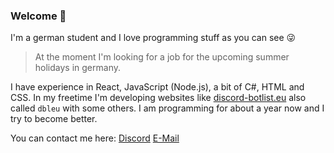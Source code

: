 ### Welcome 👋
I'm a german student and I love programming stuff as you can see 😜

> At the moment I'm looking for a job for the upcoming summer holidays in germany.

I have experience in React, JavaScript (Node.js), a bit of C#, HTML and CSS. In my freetime I'm developing websites like [discord-botlist.eu](https://discord-botlist.eu) also called `dbleu` with some others.
I am programming for about a year now and I try to become better.

You can contact me here:
[Discord](https://discord.gg/trpcbxntyC)
[E-Mail](mailto:contact@flamex.dev)
